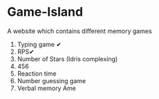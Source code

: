 # Game-Island 
A website which contains different  memory games
1. Typing game ✔
2. RPS✔
3. Number of Stars (Idris complexing)
4. 456
6. Reaction time
7. Number guessing game
8. Verbal memory
Ame
